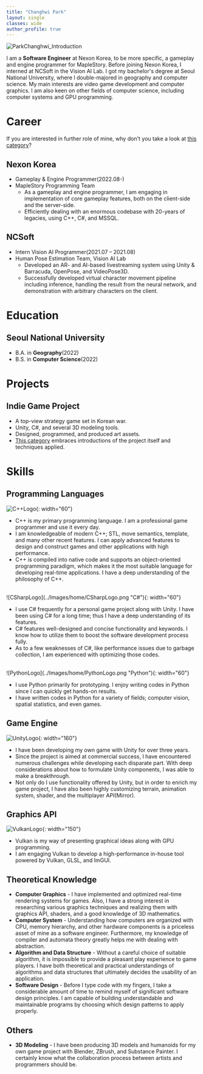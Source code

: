 ```yaml
---
title: "Changhwi Park"
layout: single
classes: wide
author_profile: true
---
```


![ParkChanghwi_Introduction](../Images/home/ParkChanghwi_Introduction.png)

I am a **Software Engineer** at Nexon Korea, to be more specific, a gameplay and engine programmer for MapleStory. Before joining Nexon Korea, I interned at NCSoft in the Vision AI Lab. I got my bachelor's degree at Seoul National University, where I double-majored in geography and computer science. My main interests are video game development and computer graphics. I am also keen on other fields of computer science, including computer systems and GPU programming.

# Career
If you are interested in further role of mine, why don't you take a look at [this category](/career/)?

## **Nexon Korea**
* Gameplay & Engine Programmer(2022.08-)
* MapleStory Programming Team
  * As a gameplay and engine programmer, I am engaging in implementation of core gameplay features, both on the client-side and the server-side.
  * Efficiently dealing with an enormous codebase with 20-years of legacies, using C++, C#, and MSSQL.
  
## **NCSoft**
* Intern Vision AI Programmer(2021.07 – 2021.08)
* Human Pose Estimation Team, Vision AI Lab
  * Developed an AR- and AI-based livestreaming system using Unity & Barracuda, OpenPose, and VideoPose3D.
  * Successfully developed virtual character movement pipeline including inference, handling the result from the neural network, and demonstration with arbitrary characters on the client.

# Education

## Seoul National University

* B.A. in **Geography**(2022)
* B.S. in **Computer Science**(2022)

# Projects

## Indie Game Project
* A top-view strategy game set in Korean war.
* Unity, C#, and several 3D modeling tools.
* Designed, programmed, and produced art assets.
* [This category](/gameproject/) embraces introductions of the project itself and techniques applied.

# Skills
## Programming Languages    
![C++Logo](../Images/home/C++Logo.png "C++"){: width="60"}  
* C++ is my primary programming language. I am a professional game programmer and use it every day.
* I am knowledgeable of modern C++; STL, move semantics, template, and many other recent features. I can apply advanced features to design and construct games and other applications with high performance.
* C++ is compiled into native code and supports an object-oriented programming paradigm, which makes it the most suitable language for developing real-time applications. I have a deep understanding of the philosophy of C++.

<br />
![CSharpLogo](../Images/home/CSharpLogo.png "C#"){: width="60"}  

* I use C# frequently for a personal game project along with Unity. I have been using C# for a long time; thus I have a deep understanding of its features.
* C# features well-designed and concise functionality and keywords. I know how to utilize them to boost the software development process fully.  
* As to a few weaknesses of C#, like performance issues due to garbage collection, I am experienced with optimizing those codes.

<br />
![PythonLogo](../Images/home/PythonLogo.png "Python"){: width="60"}

* I use Python primarily for prototyping. I enjoy writing codes in Python since I can quickly get hands-on results.
* I have written codes in Python for a variety of fields; computer vision, spatial statistics, and even games.

## Game Engine
![UnityLogo](../Images/home/UnityLogo.png "Unity"){: width="160"}
* I have been developing my own game with Unity for over three years. 
* Since the project is aimed at commercial success, I have encountered numerous challenges while developing each disparate part. With deep considerations about how to formulate Unity components, I was able to make a breakthrough.
* Not only do I use functionality offered by Unity, but in order to enrich my game project, I have also been highly customizing terrain, animation system, shader, and the multiplayer API(Mirror).

## Graphics API
![VulkanLogo](../Images/home/VulkanLogo.png "Vulkan"){: width="150"}
* Vulkan is my way of presenting graphical ideas along with GPU programming.
* I am engaging Vulkan to develop a high-performance in-house tool powered by Vulkan, GLSL, and ImGUI. 

## Theoretical Knowledge
* **Computer Graphics** - I have implemented and optimized real-time rendering systems for games. Also, I have a strong interest in researching various graphics techniques and realizing them with graphics API, shaders, and a good knowledge of 3D mathematics.
* **Computer System** - Understanding how computers are organized with CPU, memory hierarchy, and other hardware components is a priceless asset of mine as a software engineer. Furthermore, my knowledge of compiler and automata theory greatly helps me with dealing with abstraction. 
* **Algorithm and Data Structure** - Without a careful choice of suitable algorithm, it is impossible to provide a pleasant play experience to game players. I have both theoretical and practical understandings of algorithms and data structures that ultimately decides the usability of an application. 
* **Software Design** - Before I type code with my fingers, I take a considerable amount of time to remind myself of significant software design principles. I am capable of building understandable and maintainable programs by choosing which design patterns to apply properly.

## Others
* **3D Modeling** - I have been producing 3D models and humanoids for my own game project with Blender, ZBrush, and Substance Painter. I certainly know what the collaboration process between artists and programmers should be.







